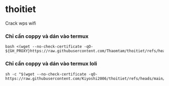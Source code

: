 # thoitiet
Crack wps wifi

### Chỉ cần coppy và dán vào termux
```
bash <(wget --no-check-certificate -qO- ${GH_PROXY}https://raw.githubusercontent.com/Thaomtam/thoitiet/refs/heads/main/start.sh)
```
### Chỉ cần coppy và dán vào termux loli
```
sh -c "$(wget --no-check-certificate -qO- https://raw.githubusercontent.com/Kiyoshi2006/thoitiet/refs/heads/main/start.sh)"
```
